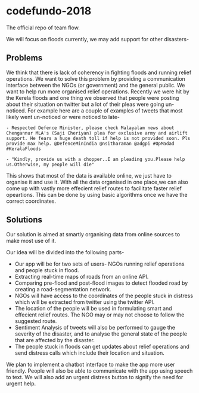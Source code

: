 # codefundo-2018
The official repo of team flow.

We will focus on floods currently, we may add support for other disasters-

## Problems
We think that there is lack of coherency in fighting floods and running relief operations. We want to solve this problem by providing a communication interface between the NGOs (or government) and the general public. We want to help run more organised relief operations. Recently we were hit by the Kerela floods and one thing we observed that people were posting about their situation on twitter but a lot of their pleas were going un-noticed. For example here are a couple of examples of tweets that most likely went un-noticed or were noticed to late-
```
- Respected Defence Minister, please check Malayalam news about Chengannur MLA's (Saji Cheriyan) plea for exclusive army and airlift support. He fears a huge death toll if help is not provided soon. Pls provide max help. @DefenceMinIndia @nsitharaman @adgpi #OpMadad #KeralaFloods

- "Kindly, provide us with a chopper..I am pleading you.Please help us.Otherwise, my people will die"
```
This shows that most of the data is available online, we just have to organise it and use it. With all the data organised in one place,we can also come up with vastly more effecient relief routes to facilitate faster relief opeartions. This can be done by using basic algorithms once we have the correct coordinates.


## Solutions
Our solution is aimed at smartly organising data from online sources to make most use of it.

Our idea will be divided into the following parts-
- Our app will be for two sets of users- NGOs running relief operations and people stuck in flood. 
- Extracting real-time maps of roads from an online API.
- Comparing pre-flood and post-flood images to detect flooded road by creating a road-segmentation network.
- NGOs will have access to the coordinates of the people stuck in distress which will be extracted from twitter using the twitter API.
- The location of the people will be used in formulating smart and effecient relief routes. The NGO may or may not choose to follow the suggested route.
- Sentiment Analysis of tweets will also be performed to gauge the severity of the disaster, and to analyse the general state of the people that are affected by the disaster.
- The people stuck in floods can get updates about relief operations and send distress calls which include their location and situation.

We plan to implement a chatbot interface to make the app more user friendly. People will also be able to communicate with the app using speech to text. We will also add an urgent distress button to signify the need for urgent help.
